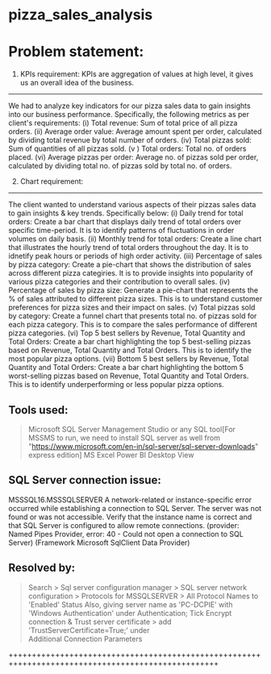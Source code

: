 # pizza_sales_analysis
Problem statement:
================== 
1. KPIs requirement: KPIs are aggregation of values at high level, it gives us an overall idea of the business.
--------------------
We had to analyze key indicators for our pizza sales data to gain insights into our business performance. Specifically, the following metrics as per client's requirements:
(i)  Total revenue: Sum of total price of all pizza orders.
(ii) Average order value: Average amount spent per order, calculated by dividing total revenue by total number of orders.
(iv) Total pizzas sold: Sum of quantities of all pizzas sold.
(v ) Total orders: Total no. of orders placed.
(vi) Average pizzas per order: Average no. of pizzas sold per order, calculated by dividing total no. of pizzas sold by total no. of orders.


2. Chart requirement:
---------------------
The client wanted to understand various aspects of their pizzas sales data to gain insights & key trends. Specifically below:
(i) Daily trend for total orders: Create a bar chart that displays daily trend of total orders over specific time-period. It is to identify patterns of fluctuations in order volumes	on daily basis.
(ii) Monthly trend for total orders: Create a line chart that illustrates the hourly trend of total orders throughout the day. It is to idnetify peak hours or periods of high order activity. 
(iii) Percentage of sales by pizza category: Create a pie-chart that shows the distribution of sales across different pizza categiries. It is to provide insights into popularity of various pizza categories and 
      their contribution to overall sales.
(iv) Percentage of sales by pizza size: Generate a pie-chart that represents the % of sales attributed to different pizza sizes. This is to understand customer preferences for pizza sizes and their impact on 
     sales.
(v) Total pizzas sold by category: Create a funnel chart that presents total no. of pizzas sold for each pizza category. This is to compare the sales performance of different pizza categories.
(vi) Top 5 best sellers by Revenue, Total Quantity and Total Orders: Create a bar chart highlighting the top 5 best-selling pizzas based on Revenue, Total Quantity and Total Orders. This is to identify the most 
    popular pizza options.
(vii) Bottom 5 best sellers by Revenue, Total Quantity and Total Orders: Create a bar chart highlighting the bottom 5 worst-selling pizzas based on Revenue, Total Quantity and Total Orders. This is to identify 
      underperforming or less popular pizza options.

Tools used:
-----------
> Microsoft SQL Server Management Studio or any SQL tool[For MSSMS to run, we need to install SQL server as well from "https://www.microsoft.com/en-in/sql-server/sql-server-downloads" express edition]
> MS Excel
> Power BI Desktop View

SQL Server connection issue:
----------------------------
MSSSQL16.MSSSQLSERVER
A network-related or instance-specific error occurred while establishing a connection to SQL Server. The server was not found or was not accessible. Verify that the instance name is correct and that SQL Server is configured to allow remote connections. (provider: Named Pipes Provider, error: 40 - Could not open a connection to SQL Server) (Framework Microsoft SqlClient Data Provider)

Resolved by:
------------
> Search > Sql server configuration manager > SQL server network configuration > Protocols for MSSQLSERVER > All Protocol Names to 'Enabled' Status
> Also, giving server name as 'PC-DCPIE' with 'Windows Authentication' under Authentication; Tick Encrypt connection & Trust server certificate > add 'TrustServerCertificate=True;' under  
  Additional Connection Parameters


+++++++++++++++++++++++++++++++++++++++++++++++++++++++++++++++++++++++++++++++++++++++++++++++++++
